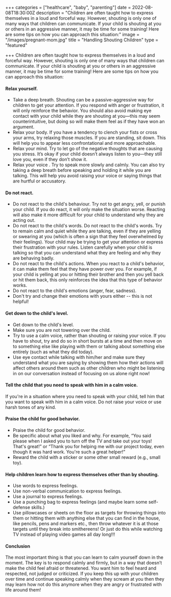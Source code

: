 +++
categories = ["healthcare", "baby", "parenting"]
date = 2022-08-08T18:30:00Z
description = "Children are often taught how to express themselves in a loud and forceful way. However, shouting is only one of many ways that children can communicate. If your child is shouting at you or others in an aggressive manner, it may be time for some training! Here are some tips on how you can approach this situation:"
image = "/images/pregnant-mom.jpg"
title = "Handling Shouting Children"
type = "featured"

+++
Children are often taught how to express themselves in a loud and forceful way. However, shouting is only one of many ways that children can communicate. If your child is shouting at you or others in an aggressive manner, it may be time for some training! Here are some tips on how you can approach this situation:

#### Relax yourself.

* Take a deep breath. Shouting can be a passive-aggressive way for children to get your attention. If you respond with anger or frustration, it will only reinforce the behavior. You should also avoid making eye contact with your child while they are shouting at you—this may seem counterintuitive, but doing so will make them feel as if they have won an argument.
* Relax your body. If you have a tendency to clench your fists or cross your arms, try relaxing those muscles. If you are standing, sit down. This will help you to appear less confrontational and more approachable.
* Relax your mind. Try to let go of the negative thoughts that are causing you stress. It’s okay if your child doesn’t always listen to you—they still love you, even if they don’t show it.
* Relax your voice . Try to speak more slowly and calmly. You can also try taking a deep breath before speaking and holding it while you are talking. This will help you avoid raising your voice or saying things that are hurtful or accusatory.

#### Do not react.

* Do not react to the child's behaviour. Try not to get angry, yell, or punish your child. If you do react, it will only make the situation worse. Reacting will also make it more difficult for your child to understand why they are acting out.
* Do not react to the child's words. Do not react to the child's words. Try to remain calm and quiet while they are talking, even if they are yelling or swearing at you (which is often a sign that they feel overwhelmed by their feelings). Your child may be trying to get your attention or express their frustration with your rules. Listen carefully when your child is talking so that you can understand what they are feeling and why they are behaving badly.
* Do not react to the child's actions. When you react to a child's behavior, it can make them feel that they have power over you. For example, if your child is yelling at you or hitting their brother and then you yell back or hit them back, this only reinforces the idea that this type of behavior works.
* Do not react to the child's emotions (anger, fear, sadness).
* Don't try and change their emotions with yours either -- this is not helpful!

#### Get down to the child's level.

* Get down to the child's level.
* Make sure you are not towering over the child.
* Try to use a calm voice, rather than shouting or raising your voice. If you have to shout, try and do so in short bursts at a time and then move on to something else like playing with them or talking about something else entirely (such as what they did today).
* Use eye contact while talking with him/her and make sure they understand what you are saying by showing them how their actions will affect others around them such as other children who might be listening in on our conversation instead of focusing on us alone right now!

#### Tell the child that you need to speak with him in a calm voice.

If you're in a situation where you need to speak with your child, tell him that you want to speak with him in a calm voice. Do not raise your voice or use harsh tones of any kind.

#### Praise the child for good behavior.

* Praise the child for good behavior.
* Be specific about what you liked and why. For example, “You said please when I asked you to turn off the TV and take out your toys! That's great!” or “Thank you for helping me with our project today, even though it was hard work. You're such a great helper!”
* Reward the child with a sticker or some other small reward (e.g., small toy).

#### Help children learn how to express themselves other than by shouting.

* Use words to express feelings.
* Use non-verbal communication to express feelings.
* Use a journal to express feelings.
* Use a punching bag to express feelings (and maybe learn some self-defense skills.)
* Use pillowcases or sheets on the floor as targets for throwing things into them or hitting them with anything else that you can find in the house, like pencils, pens and markers etc., then throw whatever it is at those targets until they break into smithereens! Or just do this while watching TV instead of playing video games all day long!!!

#### Conclusion

The most important thing is that you can learn to calm yourself down in the moment. The key is to respond calmly and firmly, but in a way that doesn’t make the child feel afraid or threatened. You want him to feel heard and respected, not judged or criticized. If you keep this up with your children over time and continue speaking calmly when they scream at you then they may learn how not do this anymore when they are angry or frustrated with life around them!
